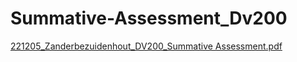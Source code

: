 # Summative-Assessment_Dv200
[221205_Zanderbezuidenhout_DV200_Summative Assessment.pdf](https://github.com/user-attachments/files/15825209/221205_Zanderbezuidenhout_DV200_Summative.Assessment.pdf)
